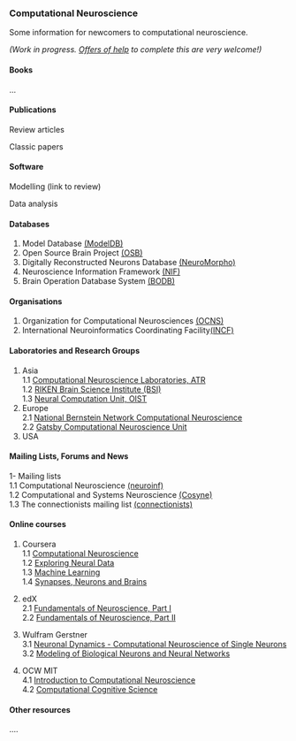 ### Computational Neuroscience

Some information for newcomers to computational neuroscience.

_(Work in progress. [Offers of help](https://github.com/OpenSourceBrain/Contribute/issues/3) to complete this are very welcome!)_

#### Books

...

#### Publications

Review articles

Classic papers

#### Software

Modelling 
 (link to review)
 
Data analysis

#### Databases  

1. Model Database [(ModelDB)][d_1]  
2. Open Source Brain Project [(OSB)][d_2]  
3. Digitally Reconstructed Neurons Database [(NeuroMorpho)][d_3]  
4. Neuroscience Information Framework [(NIF)][d_4]  
5. Brain Operation Database System [(BODB)][d_5]  

[d_1]: https://senselab.med.yale.edu/ModelDB/
[d_2]: http://opensourcebrain.org/
[d_3]: http://neuromorpho.org/neuroMorpho/index.jsp
[d_4]: http://www.neuinfo.org/about/index.shtm
[d_5]: http://bodb.usc.edu/bodb/

#### Organisations  
1. Organization for Computational Neurosciences [(OCNS)][o_1]  
2. International Neuroinformatics Coordinating Facility[(INCF)][o_2]  

[o_1]: http://www.cnsorg.org/
[o_2]: http://www.incf.org/

#### Laboratories and Research Groups
1. Asia  
   1.1 [Computational Neuroscience Laboratories, ATR][larg_1.1]  
   1.2 [RIKEN Brain Science Institute (BSI)][larg_1.2]  
   1.3 [Neural Computation Unit, OIST][larg_1.3]  
2. Europe  
   2.1 [National Bernstein Network Computational Neuroscience][larg_2.1]  
   2.2 [Gatsby Computational Neuroscience Unit][larg_2.2]  
3. USA  

[larg_1.1]: http://www.cns.atr.jp/en/home-3/cns/
[larg_1.2]: http://www.brain.riken.jp/en/
[larg_1.3]: https://groups.oist.jp/ncu/research
[larg_2.1]: http://www.nncn.de/en
[larg_2.2]: http://www.gatsby.ucl.ac.uk/

#### Mailing Lists, Forums and News  

1- Mailing lists  
  1.1 Computational Neuroscience [(neuroinf)][mlfn_1.1]  
  1.2 Computational and Systems Neuroscience [(Cosyne)][mlfn_1.2]  
  1.3 The connectionists mailing list [(connectionists)][mlfn_1.3]


[mlfn_1.1]: http://www.neuroinf.org/mailman/listinfo/comp-neuro
[mlfn_1.2]: https://groups.google.com/forum/#!forum/cosyne-announce
[mlfn_1.3]: http://www.cnbc.cmu.edu/connectionists

#### Online courses  

1. Coursera   
  1.1 [Computational Neuroscience][oc_1.1]  
  1.2 [Exploring Neural Data][oc_1.2]  
  1.3 [Machine Learning][oc_1.3]  
  1.4 [Synapses, Neurons and Brains][oc_1.4]  

2. edX  
  2.1 [Fundamentals of Neuroscience, Part I][oc_2.1]  
  2.2 [Fundamentals of Neuroscience, Part II][oc_2.2]
  
3. Wulfram Gerstner  
  3.1 [Neuronal Dynamics - Computational Neuroscience of Single Neurons][oc_3.1]  
  3.2 [Modeling of Biological Neurons and Neural Networks][oc_3.2]

4. OCW MIT  
  4.1 [Introduction to Computational Neuroscience][oc_4.1]  
  4.2 [Computational Cognitive Science][oc_4.2]  

[oc_1.1]: https://www.coursera.org/course/compneuro
[oc_1.2]: https://www.coursera.org/course/neuraldata
[oc_1.3]: https://www.coursera.org/learn/machine-learning
[oc_1.4]: https://www.coursera.org/course/bluebrain
[oc_2.1]: https://www.edx.org/course/fundamentals-neuroscience-part-i-harvardx-mcb80-1x#.VRv8q8svD0o
[oc_2.2]: https://www.edx.org/course/fundamentals-neuroscience-part-2-neurons-harvardx-mcb80-2x#.VRv9qMsvD0o
[oc_3.1]: http://lcn.epfl.ch/~gerstner/NeuronalDynamics-MOOC1.html
[oc_3.2]: http://lcn.epfl.ch/~gerstner/VideoLecturesGerstner.html
[oc_4.1]: http://ocw.mit.edu/courses/brain-and-cognitive-sciences/9-29j-introduction-to-computational-neuroscience-spring-2004
[oc_4.2]: http://ocw.mit.edu/courses/brain-and-cognitive-sciences/9-66j-computational-cognitive-science-fall-2004/
#### Other resources

....
